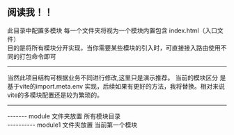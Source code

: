  ## 阅读我！！
 
 此目录中配置多模块 每一个文件夹将视为一个模块内置包含 index.html（入口文件）   
 目的是将所有模块分开实现，当你需要某些模块的引入时，可直接接入路由使用不同的打包命令即可  

---
 
 当然此项目结构可根据业务不同进行修改,这里只是演示推荐。
 当前的模块区分 是基于vite的import.meta.env 实现，后续如果有更好的方法，我将替换。相对来说vite的多模块配置还是较为繁琐的。
  <hr/>
 
 ------- module 文件夹放置 所有模块目录  
 ---------- module1 文件夹放置 当前第一个模块  
